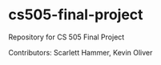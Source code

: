 # cs505-final-project
Repository for CS 505 Final Project

Contributors: Scarlett Hammer, Kevin Oliver
